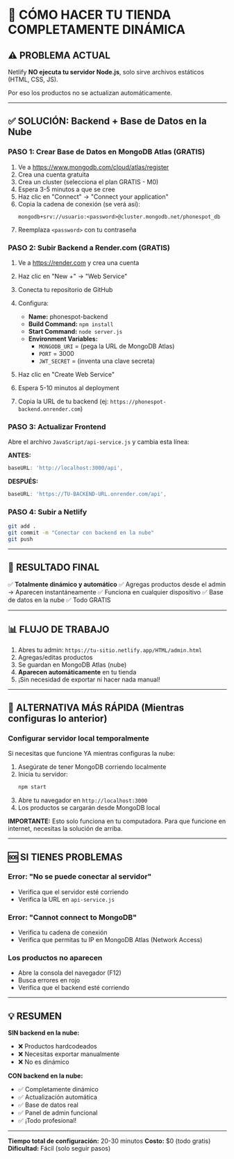 # 🚀 CÓMO HACER TU TIENDA COMPLETAMENTE DINÁMICA

## ⚠️ PROBLEMA ACTUAL

Netlify **NO ejecuta tu servidor Node.js**, solo sirve archivos estáticos (HTML, CSS, JS).

Por eso los productos no se actualizan automáticamente.

---

## ✅ SOLUCIÓN: Backend + Base de Datos en la Nube

### PASO 1: Crear Base de Datos en MongoDB Atlas (GRATIS)

1. Ve a https://www.mongodb.com/cloud/atlas/register
2. Crea una cuenta gratuita
3. Crea un cluster (selecciona el plan GRATIS - M0)
4. Espera 3-5 minutos a que se cree
5. Haz clic en "Connect" → "Connect your application"
6. Copia la cadena de conexión (se verá así):
   ```
   mongodb+srv://usuario:<password>@cluster.mongodb.net/phonespot_db
   ```
7. Reemplaza `<password>` con tu contraseña

### PASO 2: Subir Backend a Render.com (GRATIS)

1. Ve a https://render.com y crea una cuenta
2. Haz clic en "New +" → "Web Service"
3. Conecta tu repositorio de GitHub
4. Configura:
   - **Name:** phonespot-backend
   - **Build Command:** `npm install`
   - **Start Command:** `node server.js`
   - **Environment Variables:**
     - `MONGODB_URI` = (pega la URL de MongoDB Atlas)
     - `PORT` = 3000
     - `JWT_SECRET` = (inventa una clave secreta)

5. Haz clic en "Create Web Service"
6. Espera 5-10 minutos al deployment
7. Copia la URL de tu backend (ej: `https://phonespot-backend.onrender.com`)

### PASO 3: Actualizar Frontend

Abre el archivo `JavaScript/api-service.js` y cambia esta línea:

**ANTES:**
```javascript
baseURL: 'http://localhost:3000/api',
```

**DESPUÉS:**
```javascript
baseURL: 'https://TU-BACKEND-URL.onrender.com/api',
```

### PASO 4: Subir a Netlify

```bash
git add .
git commit -m "Conectar con backend en la nube"
git push
```

---

## 🎉 RESULTADO FINAL

✅ **Totalmente dinámico y automático**
✅ Agregas productos desde el admin → Aparecen instantáneamente
✅ Funciona en cualquier dispositivo
✅ Base de datos en la nube
✅ Todo GRATIS

---

## 📊 FLUJO DE TRABAJO

1. Abres tu admin: `https://tu-sitio.netlify.app/HTML/admin.html`
2. Agregas/editas productos
3. Se guardan en MongoDB Atlas (nube)
4. **Aparecen automáticamente** en tu tienda
5. ¡Sin necesidad de exportar ni hacer nada manual!

---

## 🔧 ALTERNATIVA MÁS RÁPIDA (Mientras configuras lo anterior)

### Configurar servidor local temporalmente

Si necesitas que funcione YA mientras configuras la nube:

1. Asegúrate de tener MongoDB corriendo localmente
2. Inicia tu servidor:
   ```bash
   npm start
   ```
3. Abre tu navegador en `http://localhost:3000`
4. Los productos se cargarán desde MongoDB local

**IMPORTANTE:** Esto solo funciona en tu computadora. Para que funcione en internet, necesitas la solución de arriba.

---

## 🆘 SI TIENES PROBLEMAS

### Error: "No se puede conectar al servidor"
- Verifica que el servidor esté corriendo
- Verifica la URL en `api-service.js`

### Error: "Cannot connect to MongoDB"
- Verifica tu cadena de conexión
- Verifica que permitas tu IP en MongoDB Atlas (Network Access)

### Los productos no aparecen
- Abre la consola del navegador (F12)
- Busca errores en rojo
- Verifica que el backend esté corriendo

---

## 💡 RESUMEN

**SIN backend en la nube:**
- ❌ Productos hardcodeados
- ❌ Necesitas exportar manualmente
- ❌ No es dinámico

**CON backend en la nube:**
- ✅ Completamente dinámico
- ✅ Actualización automática
- ✅ Base de datos real
- ✅ Panel de admin funcional
- ✅ ¡Todo profesional!

---

**Tiempo total de configuración:** 20-30 minutos
**Costo:** $0 (todo gratis)
**Dificultad:** Fácil (solo seguir pasos)


